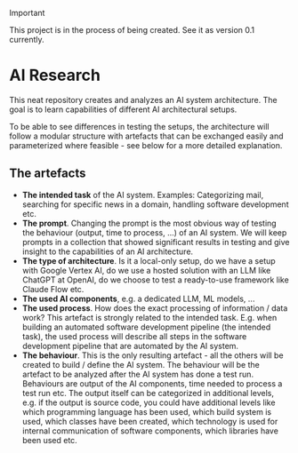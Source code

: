 > [!IMPORTANT]
> This project is in the process of being created.
> See it as version 0.1 currently.

# AI Research

This neat repository creates and analyzes an AI system architecture.
The goal is to learn capabilities of different AI architectural setups.

To be able to see differences in testing the setups, the architecture will
follow a modular structure with artefacts that can be exchanged easily and
parameterized where feasible - see below for a more detailed explanation.


## The artefacts

* **The intended task** of the AI system.
  Examples: Categorizing mail, searching for specific news in a domain,
  handling software development etc.
* **The prompt**. Changing the prompt is the most obvious way of testing
  the behaviour (output, time to process, ...) of an AI system.
  We will keep prompts in a collection that showed significant results in
  testing and give insight to the capabilities of an AI architecture.
* **The type of architecture**.
  Is it a local-only setup, do we have a setup with Google Vertex AI, do
  we use a hosted solution with an LLM like ChatGPT at OpenAI, do we choose
  to test a ready-to-use framework like Claude Flow etc.
* **The used AI components**, e.g. a dedicated LLM, ML models, ...
* **The used process**.
  How does the exact processing of information / data work?
  This artefact is strongly related to the intended task.
  E.g. when building an automated software development pipeline (the
  intended task), the used process will describe all steps in the software
  development pipeline that are automated by the AI system.
* **The behaviour**.
  This is the only resulting artefact - all the others will be created to
  build / define the AI system.
  The behaviour will be the artefact to be analyzed after the AI system has
  done a test run.
  Behaviours are output of the AI components, time needed to process a test
  run etc.
  The output itself can be categorized in additional levels, e.g. if the
  output is source code, you could have additional levels like which
  programming language has been used, which build system is used, which
  classes have been created, which technology is used for internal
  communication of software components, which libraries have been used etc.
